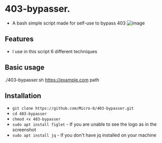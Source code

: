 # 403-bypasser.
- A bash simple script made for self-use to bypass 403
![image](https://github.com/Micro-8/403-bypasser/assets/123995242/5e2694ae-1ea7-4e7b-9102-9138c9d16b90)

## Features
- I use in this script 6 different techniques

## Basic usage
./403-bypasser.sh https://example.com path

## Installation
* `git clone https://github.com/Micro-8/403-bypasser.git`
* `cd 403-bypasser`
* `chmod +x 403-bypasser`
* `sudo apt install figlet`  - If you are unable to see the logo as in the screenshot
* `sudo apt install jq`      - If you don't have jq installed on your machine
